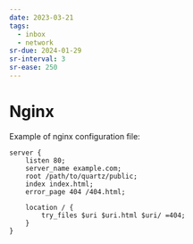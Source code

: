```yaml
---
date: 2023-03-21
tags:
  - inbox
  - network
sr-due: 2024-01-29
sr-interval: 3
sr-ease: 250
---
```

# Nginx

Example of nginx configuration file:

```nginx
server {
    listen 80;
    server_name example.com;
    root /path/to/quartz/public;
    index index.html;
    error_page 404 /404.html;

    location / {
        try_files $uri $uri.html $uri/ =404;
    }
}
```
